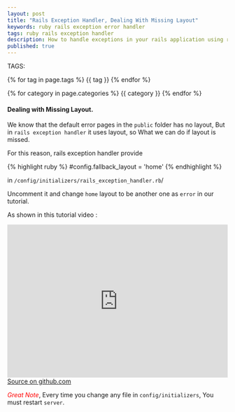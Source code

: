 ```yaml
---
layout: post
title: "Rails Exception Handler, Dealing With Missing Layout" 
keywords: ruby rails exception error handler
tags: ruby rails exception handler
description: How to handle exceptions in your rails application using rails exception handler gem, step by step tutorial guide.
published: true
---
```


TAGS:
   
   {% for tag in page.tags %} {{ tag }} {% endfor %}

   {% for category in page.categories %} {{ category }} {% endfor %}

<h4>Dealing with Missing Layout.</h4>

We know that the default error pages in the `public` folder has no layout, But in `rails exception handler` it uses layout, so What we can do if layout is missed.

For this reason, rails exception handler provide

 {% highlight ruby %}
#config.fallback_layout = 'home'
{% endhighlight %}

 in `/config/initializers/rails_exception_handler.rb`/

 Uncomment it and change `home` layout to be another one as `error` in our tutorial.

As shown in this tutorial video :

<iframe width="100%" height="350" src="https://www.youtube.com/embed/fHPkjvPq_sY" frameborder="0" allowfullscreen></iframe>

<br>
<a target="_blank" href="https://github.com/mamdouh-abbas/exception_handler" title="source on github">Source on github.com</a>

<i style="color:red;">Great Note</i>, Every time you change any file in `config/initializers`, You must restart `server`.
